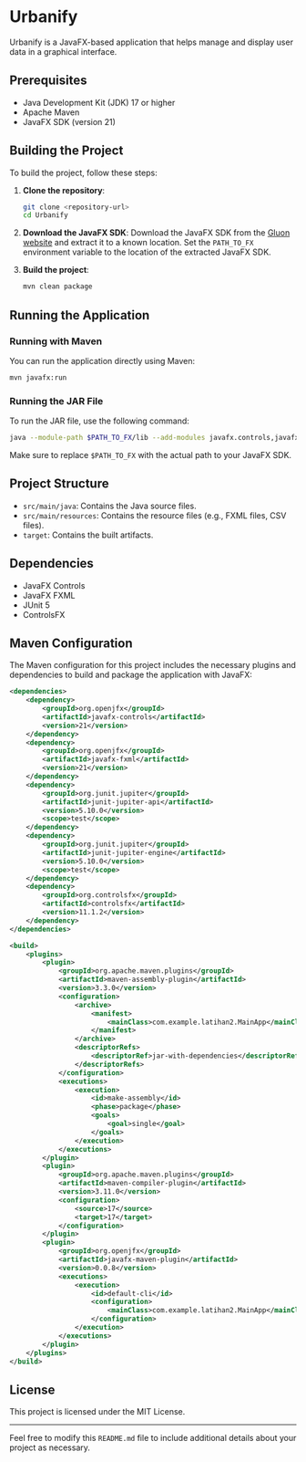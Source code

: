 
# Urbanify

Urbanify is a JavaFX-based application that helps manage and display user data in a graphical interface.

## Prerequisites

- Java Development Kit (JDK) 17 or higher
- Apache Maven
- JavaFX SDK (version 21)

## Building the Project

To build the project, follow these steps:

1. **Clone the repository**:
    ```sh
    git clone <repository-url>
    cd Urbanify
    ```

2. **Download the JavaFX SDK**:
    Download the JavaFX SDK from the [Gluon website](https://gluonhq.com/products/javafx/) and extract it to a known location. Set the `PATH_TO_FX` environment variable to the location of the extracted JavaFX SDK.

3. **Build the project**:
    ```sh
    mvn clean package
    ```

## Running the Application

### Running with Maven

You can run the application directly using Maven:

```sh
mvn javafx:run
```

### Running the JAR File

To run the JAR file, use the following command:

```sh
java --module-path $PATH_TO_FX/lib --add-modules javafx.controls,javafx.fxml -jar target/Urbanify-1.0-SNAPSHOT-jar-with-dependencies.jar
```

Make sure to replace `$PATH_TO_FX` with the actual path to your JavaFX SDK.

## Project Structure

- `src/main/java`: Contains the Java source files.
- `src/main/resources`: Contains the resource files (e.g., FXML files, CSV files).
- `target`: Contains the built artifacts.

## Dependencies

- JavaFX Controls
- JavaFX FXML
- JUnit 5
- ControlsFX

## Maven Configuration

The Maven configuration for this project includes the necessary plugins and dependencies to build and package the application with JavaFX:

```xml
<dependencies>
    <dependency>
        <groupId>org.openjfx</groupId>
        <artifactId>javafx-controls</artifactId>
        <version>21</version>
    </dependency>
    <dependency>
        <groupId>org.openjfx</groupId>
        <artifactId>javafx-fxml</artifactId>
        <version>21</version>
    </dependency>
    <dependency>
        <groupId>org.junit.jupiter</groupId>
        <artifactId>junit-jupiter-api</artifactId>
        <version>5.10.0</version>
        <scope>test</scope>
    </dependency>
    <dependency>
        <groupId>org.junit.jupiter</groupId>
        <artifactId>junit-jupiter-engine</artifactId>
        <version>5.10.0</version>
        <scope>test</scope>
    </dependency>
    <dependency>
        <groupId>org.controlsfx</groupId>
        <artifactId>controlsfx</artifactId>
        <version>11.1.2</version>
    </dependency>
</dependencies>

<build>
    <plugins>
        <plugin>
            <groupId>org.apache.maven.plugins</groupId>
            <artifactId>maven-assembly-plugin</artifactId>
            <version>3.3.0</version>
            <configuration>
                <archive>
                    <manifest>
                        <mainClass>com.example.latihan2.MainApp</mainClass>
                    </manifest>
                </archive>
                <descriptorRefs>
                    <descriptorRef>jar-with-dependencies</descriptorRef>
                </descriptorRefs>
            </configuration>
            <executions>
                <execution>
                    <id>make-assembly</id>
                    <phase>package</phase>
                    <goals>
                        <goal>single</goal>
                    </goals>
                </execution>
            </executions>
        </plugin>
        <plugin>
            <groupId>org.apache.maven.plugins</groupId>
            <artifactId>maven-compiler-plugin</artifactId>
            <version>3.11.0</version>
            <configuration>
                <source>17</source>
                <target>17</target>
            </configuration>
        </plugin>
        <plugin>
            <groupId>org.openjfx</groupId>
            <artifactId>javafx-maven-plugin</artifactId>
            <version>0.0.8</version>
            <executions>
                <execution>
                    <id>default-cli</id>
                    <configuration>
                        <mainClass>com.example.latihan2.MainApp</mainClass>
                    </configuration>
                </execution>
            </executions>
        </plugin>
    </plugins>
</build>
```

## License

This project is licensed under the MIT License.

---

Feel free to modify this `README.md` file to include additional details about your project as necessary.
